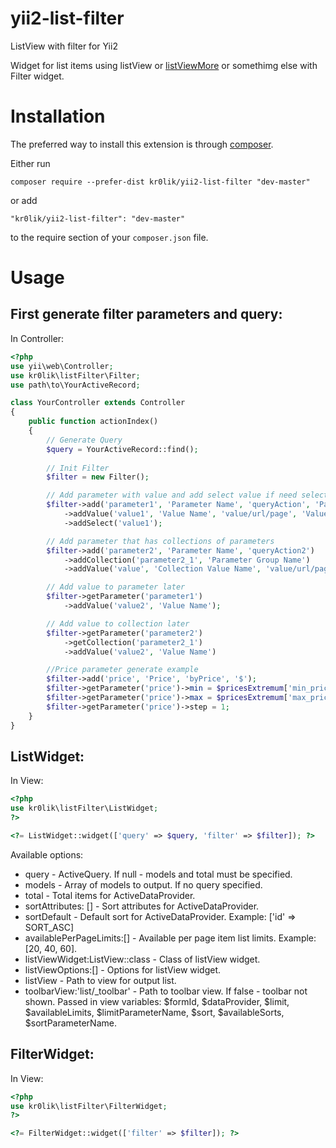 # yii2-list-filter
ListView with filter for Yii2

Widget for list items using listView or [listViewMore](https://github.com/kr0lik/yii2-list-view-more) or somethimg else with Filter widget.

# Installation

The preferred way to install this extension is through [composer](http://getcomposer.org/download/).

Either run

```
composer require --prefer-dist kr0lik/yii2-list-filter "dev-master"
```

or add

```
"kr0lik/yii2-list-filter": "dev-master"
```

to the require section of your `composer.json` file.


# Usage
First generate filter parameters and query:
---

In Controller:
```php
<?php
use yii\web\Controller;
use kr0lik\listFilter\Filter;
use path\to\YourActiveRecord;

class YourController extends Controller
{
    public function actionIndex()
    {
        // Generate Query
        $query = YourActiveRecord::find();
    
        // Init Filter
        $filter = new Filter();

        // Add parameter with value and add select value if need select value in code
        $filter->add('parameter1', 'Parameter Name', 'queryAction', 'Parameter Unit')
            ->addValue('value1', 'Value Name', 'value/url/page', 'Value Url title')
            ->addSelect('value1');

        // Add parameter that has collections of parameters
        $filter->add('parameter2', 'Parameter Name', 'queryAction2')
            ->addCollection('parameter2_1', 'Parameter Group Name')
            ->addValue('value', 'Collection Value Name', 'value/url/page', 'Value Url title');

        // Add value to parameter later
        $filter->getParameter('parameter1')
            ->addValue('value2', 'Value Name');

        // Add value to collection later
        $filter->getParameter('parameter2')
            ->getCollection('parameter2_1')
            ->addValue('value2', 'Value Name')

        //Price parameter generate example
        $filter->add('price', 'Price', 'byPrice', '$');
        $filter->getParameter('price')->min = $pricesExtremum['min_price'];
        $filter->getParameter('price')->max = $pricesExtremum['max_price'];
        $filter->getParameter('price')->step = 1;
    }
}
```

ListWidget:
---

In View:
```php
<?php
use kr0lik\listFilter\ListWidget;
?>

<?= ListWidget::widget(['query' => $query, 'filter' => $filter]); ?>
```

Available options:
- query - ActiveQuery. If null - models and total must be specified.
- models - Array of models to output. If no query specified.
- total - Total items for ActiveDataProvider.
- sortAttributes: [] - Sort attributes for ActiveDataProvider.
- sortDefault - Default sort for ActiveDataProvider. Example: ['id' => SORT_ASC]
- availablePerPageLimits:[] - Available per page item list limits. Example: [20, 40, 60].
- listViewWidget:ListView::class - Class of listView widget.
- listViewOptions:[] - Options for listView widget.
- listView - Path to view for output list.
- toolbarView:'list/_toolbar' - Path to toolbar view. If false - toolbar not shown. Passed in view variables: $formId, $dataProvider, $limit, $availableLimits, $limitParameterName, $sort, $availableSorts, $sortParameterName.

FilterWidget:
---

In View:
```php
<?php
use kr0lik\listFilter\FilterWidget;
?>

<?= FilterWidget::widget(['filter' => $filter]); ?>
```
